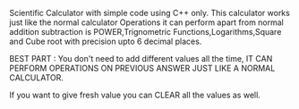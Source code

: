 Scientific Calculator with simple code using C++ only.
This calculator works just like the normal calculator
Operations it can perform apart from normal addition subtraction is POWER,Trignometric Functions,Logarithms,Square and Cube root with precision upto 6 decimal places.

BEST PART : You don't need to add different values all the time, IT CAN PERFORM OPERATIONS ON PREVIOUS ANSWER JUST LIKE A NORMAL CALCULATOR.

If you want to give fresh value you can CLEAR all the values as well.
